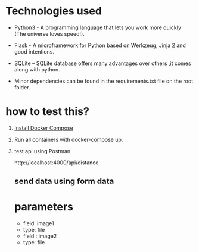 # Technologies used

* Python3 - A programming language that lets you work more quickly (The universe loves speed!).

* Flask - A microframework for Python based on Werkzeug, Jinja 2 and good intentions.

* SQLite – SQLite database offers many advantages over others ,it comes along with python.

* Minor dependencies can be found in the requirements.txt file on the root folder.

# how to test this?
 
 1. [Install Docker Compose](https://docs.docker.com/compose/install/ "Install Docker Compose")
 
 2. Run all containers with docker-compose up.
 
 3. test api using Postman
 
     http://localhost:4000/api/distance
     
     ## send data using form data
     
     # parameters
     * field: image1  
     * type: file
     * field : image2
     * type: file
     
 
  

